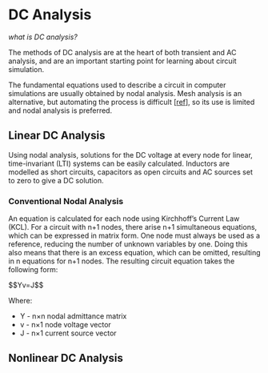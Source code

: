 # DC Analysis

*what is DC analysis?*

The methods of DC analysis are at the heart of both transient and AC analysis, and are an important starting point for learning about circuit simulation.

The fundamental equations used to describe a circuit in computer simulations are usually obtained by nodal analysis. Mesh analysis is an alternative, but automating the process is difficult [[ref](https://books.google.co.uk/books/about/Computer_Methods_for_Circuit_Analysis_an.html?id=7-6t1RJSGC0C&hl=en)], so its use is limited and nodal analysis is preferred.

## Linear DC Analysis

Using nodal analysis, solutions for the DC voltage at every node for linear, time-invariant (LTI) systems can be easily calculated. Inductors are modelled as short circuits, capacitors as open circuits and AC sources set to zero to give a DC solution.

### Conventional Nodal Analysis

An equation is calculated for each node using Kirchhoff’s Current Law (KCL). For a circuit with n+1 nodes, there arise n+1 simultaneous equations, which can be expressed in matrix form. One node must always be used as a reference, reducing the number of unknown variables by one. Doing this also means that there is an excess equation, which can be omitted, resulting in n equations for n+1 nodes. The resulting circuit equation takes the following form:

<div>$$Yv=J$$<div>

Where:

- Y - n×n nodal admittance matrix
- v - n×1 node voltage vector
- J - n×1 current source vector

## Nonlinear DC Analysis
